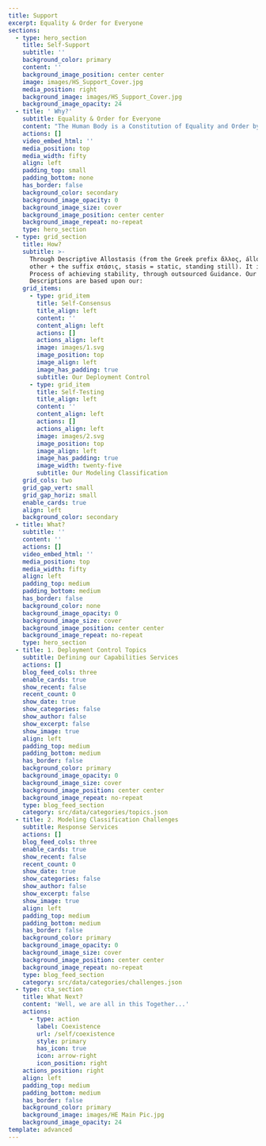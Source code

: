 ```yaml
---
title: Support
excerpt: Equality & Order for Everyone
sections:
  - type: hero_section
    title: Self-Support
    subtitle: ''
    background_color: primary
    content: ''
    background_image_position: center center
    image: images/HS_Support_Cover.jpg
    media_position: right
    background_image: images/HS_Support_Cover.jpg
    background_image_opacity: 24
  - title: ' Why?'
    subtitle: Equality & Order for Everyone
    content: "The Human Body is a Constitution of Equality and Order by Design. It's Symmetry, and Homeostatic State prescribe, describe and predict the means for Self-Support.\n\n\U0001F64FSelf-Support\U0001F64F allows us to have the Capability to Practically Be the best version of ourselves, and within an Environment which is part of us."
    actions: []
    video_embed_html: ''
    media_position: top
    media_width: fifty
    align: left
    padding_top: small
    padding_bottom: none
    has_border: false
    background_color: secondary
    background_image_opacity: 0
    background_image_size: cover
    background_image_position: center center
    background_image_repeat: no-repeat
    type: hero_section
  - type: grid_section
    title: How?
    subtitle: >-
      Through Descriptive Allostasis (from the Greek prefix ἄλλος, állos, =
      other + the suffix στάσις, stasis = static, standing still). It is the
      Process of achieving stability, through outsourced Guidance. Our
      Descriptions are based upon our:
    grid_items:
      - type: grid_item
        title: Self-Consensus
        title_align: left
        content: ''
        content_align: left
        actions: []
        actions_align: left
        image: images/1.svg
        image_position: top
        image_align: left
        image_has_padding: true
        subtitle: Our Deployment Control
      - type: grid_item
        title: Self-Testing
        title_align: left
        content: ''
        content_align: left
        actions: []
        actions_align: left
        image: images/2.svg
        image_position: top
        image_align: left
        image_has_padding: true
        image_width: twenty-five
        subtitle: Our Modeling Classification
    grid_cols: two
    grid_gap_vert: small
    grid_gap_horiz: small
    enable_cards: true
    align: left
    background_color: secondary
  - title: What?
    subtitle: ''
    content: ''
    actions: []
    video_embed_html: ''
    media_position: top
    media_width: fifty
    align: left
    padding_top: medium
    padding_bottom: medium
    has_border: false
    background_color: none
    background_image_opacity: 0
    background_image_size: cover
    background_image_position: center center
    background_image_repeat: no-repeat
    type: hero_section
  - title: 1. Deployment Control Topics
    subtitle: Defining our Capabilities Services
    actions: []
    blog_feed_cols: three
    enable_cards: true
    show_recent: false
    recent_count: 0
    show_date: true
    show_categories: false
    show_author: false
    show_excerpt: false
    show_image: true
    align: left
    padding_top: medium
    padding_bottom: medium
    has_border: false
    background_color: primary
    background_image_opacity: 0
    background_image_size: cover
    background_image_position: center center
    background_image_repeat: no-repeat
    type: blog_feed_section
    category: src/data/categories/topics.json
  - title: 2. Modeling Classification Challenges
    subtitle: Response Services
    actions: []
    blog_feed_cols: three
    enable_cards: true
    show_recent: false
    recent_count: 0
    show_date: true
    show_categories: false
    show_author: false
    show_excerpt: false
    show_image: true
    align: left
    padding_top: medium
    padding_bottom: medium
    has_border: false
    background_color: primary
    background_image_opacity: 0
    background_image_size: cover
    background_image_position: center center
    background_image_repeat: no-repeat
    type: blog_feed_section
    category: src/data/categories/challenges.json
  - type: cta_section
    title: What Next?
    content: 'Well, we are all in this Together...'
    actions:
      - type: action
        label: Coexistence
        url: /self/coexistence
        style: primary
        has_icon: true
        icon: arrow-right
        icon_position: right
    actions_position: right
    align: left
    padding_top: medium
    padding_bottom: medium
    has_border: false
    background_color: primary
    background_image: images/HE Main Pic.jpg
    background_image_opacity: 24
template: advanced
---
```

